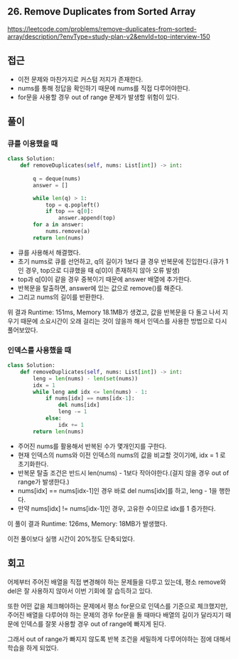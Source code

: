 ## 26. Remove Duplicates from Sorted Array

https://leetcode.com/problems/remove-duplicates-from-sorted-array/description/?envType=study-plan-v2&envId=top-interview-150

## 접근

- 이전 문제와 마찬가지로 커스텀 저지가 존재한다. 
- nums를 통해 정답을 확인하기 때문에 nums를 직접 다루어야한다.
- for문을 사용할 경우 out of range 문제가 발생할 위험이 있다.

## 풀이

### 큐를 이용했을 때

``````python
class Solution:
    def removeDuplicates(self, nums: List[int]) -> int:
        
        q = deque(nums)
        answer = []

        while len(q) > 1:
            top = q.popleft()
            if top == q[0]:
                answer.append(top)
        for a in answer:
            nums.remove(a)
        return len(nums)
``````

- 큐를 사용해서 해결했다.
- 초기 nums로 큐를 선언하고, q의 길이가 1보다 클 경우 반복문에 진입한다.(큐가 1인 경우, top으로 디큐했을 때 q[0]이 존재하지 않아 오류 발생)
- top과 q[0]이 같을 경우 중복이기 때문에 answer 배열에 추가한다.
- 반복문을 탈출하면, answer에 있는 값으로 remove()를 해준다.
- 그리고 nums의 길이를 반환한다.

위 결과 Runtime: 151ms, Memory 18.1MB가 생겼고, 값을 반복문을 다 돌고 나서 지우기 때문에 소요시간이 오래 걸리는 것이 않을까 해서 인덱스를 사용한 방법으로 다시 풀어보았다.

### 인덱스를 사용했을 때

``````python
class Solution:
    def removeDuplicates(self, nums: List[int]) -> int:
        leng = len(nums) - len(set(nums))
        idx = 1
        while leng and idx <= len(nums) - 1:
            if nums[idx] == nums[idx-1]:
                del nums[idx]
                leng -= 1
            else:
                idx += 1
        return len(nums)
``````

- 주어진 nums를 활용해서 반복된 수가 몇개인지를 구한다.
- 현재 인덱스의 nums와 이전 인덱스의 nums의 값을 비교할 것이기에, idx = 1 로 초기화한다.
- 반복문 탈출 조건은 반드시 len(nums) - 1보다 작아야한다.(걸지 않을 경우 out of range가 발생한다.)
- nums[idx] == nums[idx-1]인 경우 바로 del nums[idx]를 하고, leng - 1을 행한다.
- 만약 nums[idx] != nums[idx-1]인 경우, 고유한 수이므로 idx를 1 증가한다.

이 풀이 결과 Runtime: 126ms, Memory: 18MB가 발생했다. 

이전 풀이보다 실행 시간이 20%정도 단축되었다.

## 회고

어제부터 주어진 배열을 직접 변경해야 하는 문제들을 다루고 있는데, 평소 remove와 del은 잘 사용하지 않아서 이번 기회에 잘 습득하고 있다.

또한 어떤 값을 체크해야하는 문제에서 평소 for문으로 인덱스를 기준으로 체크했지만, 주어진 배열을 다루어야 하는 문제의 경우 for문을 돌 때마다 배열의 길이가 달라지기 때문에 인덱스를 잘못 사용할 경우 out of range에 빠지게 된다.

그래서 out of range가 빠지지 않도록 반복 조건을 세밀하게 다루어야하는 점에 대해서 학습을 하게 되었다.

